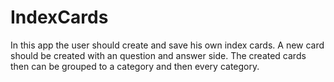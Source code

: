 # IndexCards
In this app the user should create and save his own index cards. A new card should be created with an question and answer side. The created cards then can be grouped to a category and then every category. 
